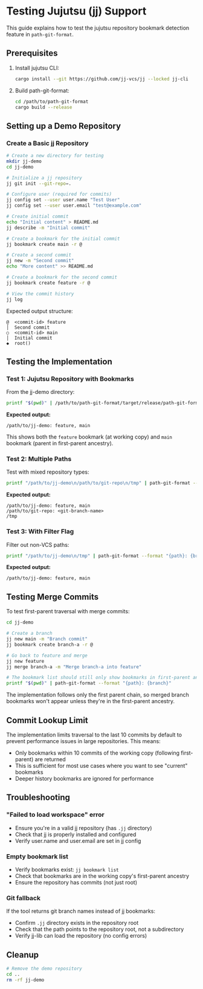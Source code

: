 # Testing Jujutsu (jj) Support

This guide explains how to test the jujutsu repository bookmark detection feature in `path-git-format`.

## Prerequisites

1. Install jujutsu CLI:
   ```bash
   cargo install --git https://github.com/jj-vcs/jj --locked jj-cli
   ```

2. Build path-git-format:
   ```bash
   cd /path/to/path-git-format
   cargo build --release
   ```

## Setting up a Demo Repository

### Create a Basic jj Repository

```bash
# Create a new directory for testing
mkdir jj-demo
cd jj-demo

# Initialize a jj repository
jj git init --git-repo=.

# Configure user (required for commits)
jj config set --user user.name "Test User"
jj config set --user user.email "test@example.com"

# Create initial commit
echo "Initial content" > README.md
jj describe -m "Initial commit"

# Create a bookmark for the initial commit
jj bookmark create main -r @

# Create a second commit
jj new -m "Second commit"
echo "More content" >> README.md

# Create a bookmark for the second commit
jj bookmark create feature -r @

# View the commit history
jj log
```

Expected output structure:
```
@  <commit-id> feature
│  Second commit
○  <commit-id> main
│  Initial commit
◆  root()
```

## Testing the Implementation

### Test 1: Jujutsu Repository with Bookmarks

From the jj-demo directory:

```bash
printf "$(pwd)" | /path/to/path-git-format/target/release/path-git-format --format "{path}: {branch}"
```

**Expected output:**
```
/path/to/jj-demo: feature, main
```

This shows both the `feature` bookmark (at working copy) and `main` bookmark (parent in first-parent ancestry).

### Test 2: Multiple Paths

Test with mixed repository types:

```bash
printf "/path/to/jj-demo\n/path/to/git-repo\n/tmp" | path-git-format --format "{path}: {branch}"
```

**Expected output:**
```
/path/to/jj-demo: feature, main
/path/to/git-repo: <git-branch-name>
/tmp
```

### Test 3: With Filter Flag

Filter out non-VCS paths:

```bash
printf "/path/to/jj-demo\n/tmp" | path-git-format --format "{path}: {branch}" --filter
```

**Expected output:**
```
/path/to/jj-demo: feature, main
```

## Testing Merge Commits

To test first-parent traversal with merge commits:

```bash
cd jj-demo

# Create a branch
jj new main -m "Branch commit"
jj bookmark create branch-a -r @

# Go back to feature and merge
jj new feature
jj merge branch-a -m "Merge branch-a into feature"

# The bookmark list should still only show bookmarks in first-parent ancestry
printf "$(pwd)" | path-git-format --format "{path}: {branch}"
```

The implementation follows only the first parent chain, so merged branch bookmarks won't appear unless they're in the first-parent ancestry.

## Commit Lookup Limit

The implementation limits traversal to the last 10 commits by default to prevent performance issues in large repositories. This means:
- Only bookmarks within 10 commits of the working copy (following first-parent) are returned
- This is sufficient for most use cases where you want to see "current" bookmarks
- Deeper history bookmarks are ignored for performance

## Troubleshooting

### "Failed to load workspace" error
- Ensure you're in a valid jj repository (has `.jj` directory)
- Check that jj is properly installed and configured
- Verify user.name and user.email are set in jj config

### Empty bookmark list
- Verify bookmarks exist: `jj bookmark list`
- Check that bookmarks are in the working copy's first-parent ancestry
- Ensure the repository has commits (not just root)

### Git fallback
If the tool returns git branch names instead of jj bookmarks:
- Confirm `.jj` directory exists in the repository root
- Check that the path points to the repository root, not a subdirectory
- Verify jj-lib can load the repository (no config errors)

## Cleanup

```bash
# Remove the demo repository
cd ..
rm -rf jj-demo
```
